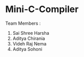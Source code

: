 # Mini-C-Compiler

Team Members : 
1. Sai Shree Harsha
2. Aditya Chirania
3. Videh Raj Nema
4. Aditya Sohoni 

